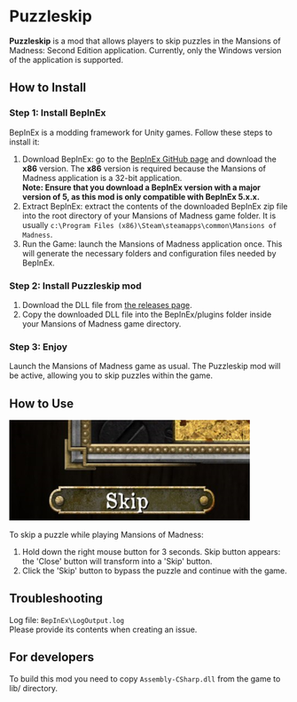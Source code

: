 # Puzzleskip

**Puzzleskip** is a mod that allows players to skip puzzles in the Mansions of Madness: Second Edition application. Currently, only the Windows version of the application is supported.

## How to Install
### Step 1: Install BepInEx
BepInEx is a modding framework for Unity games. Follow these steps to install it:

1. Download BepInEx: go to the [BepInEx GitHub page](https://github.com/BepInEx/BepInEx/releases) and download the **x86** version. The **x86** version is required because the Mansions of Madness application is a 32-bit application.  
**Note: Ensure that you download a BepInEx version with a major version of 5, as this mod is only compatible with BepInEx 5.x.x.**
2. Extract BepInEx: extract the contents of the downloaded BepInEx zip file into the root directory of your Mansions of Madness game folder. It is usually `c:\Program Files (x86)\Steam\steamapps\common\Mansions of Madness`.
3. Run the Game: launch the Mansions of Madness application once. This will generate the necessary folders and configuration files needed by BepInEx.

### Step 2: Install Puzzleskip mod

1. Download the DLL file from [the releases page](https://github.com/gwisp2/Puzzleskip/releases). 
2. Copy the downloaded DLL file into the BepInEx/plugins folder inside your Mansions of Madness game directory.

### Step 3: Enjoy
Launch the Mansions of Madness game as usual. The Puzzleskip mod will be active, allowing you to skip puzzles within the game.

## How to Use

![skip button screenshot](./docs/skip-button.png)

To skip a puzzle while playing Mansions of Madness:
1. Hold down the right mouse button for 3 seconds. Skip button appears: the 'Close' button will transform into a 'Skip' button.
2. Click the 'Skip' button to bypass the puzzle and continue with the game.

## Troubleshooting

Log file: `BepInEx\LogOutput.log`   
Please provide its contents when creating an issue.

## For developers

To build this mod you need to copy `Assembly-CSharp.dll` from the game to lib/ directory.

